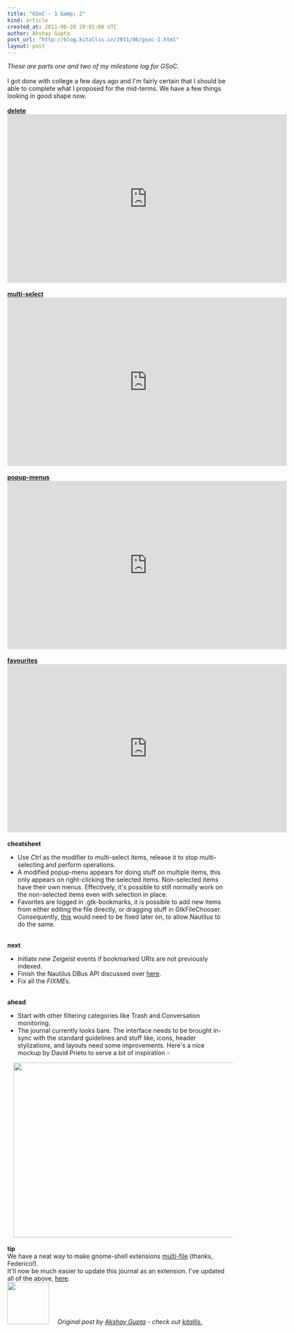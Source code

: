 ```yaml
---
title: "GSoC - 1 &amp; 2"
kind: article
created_at: 2011-06-20 20:01:00 UTC
author: Akshay Gupta
post_url: "http://blog.kitallis.in/2011/06/gsoc-1.html"
layout: post
---
```

<div dir="ltr" style="text-align: left;" trbidi="on"><span style="font-style: italic;">These are parts one and two of my milestone log for GSoC. </span><br /><br />I got done with college a few days ago and I'm fairly certain that I should be able to complete what I proposed for the mid-terms. We have a few things looking in good shape now.<br /><br /><a href="http://youtu.be/QcvKE-ndxEU"><b>delete</b></a><br /><iframe class="youtube-player" frameborder="0" height="385" src="http://www.youtube.com/embed/QcvKE-ndxEU" type="text/html" width="640"></iframe><br /><br /><a href="http://youtu.be/zzzbumwKEPI"><b>multi-select</b></a><br /><iframe class="youtube-player" frameborder="0" height="385" src="http://www.youtube.com/embed/zzzbumwKEPI" type="text/html" width="640"></iframe><br /><br /><a href="http://youtu.be/YdKxYCBd-ow"><b>popup-menus</b></a><br /><iframe class="youtube-player" frameborder="0" height="385" src="http://www.youtube.com/embed/YdKxYCBd-ow" type="text/html" width="640"></iframe><br /><br /><a href="http://youtu.be/YEKNhynoWjg"><b>favourites</b></a><br /><iframe class="youtube-player" frameborder="0" height="385" src="http://www.youtube.com/embed/YEKNhynoWjg" type="text/html" width="640"></iframe><br /><br /><b>cheatsheet</b><br /><ul style="text-align: left;"><li>Use <i>Ctrl</i> as the modifier to multi-select items, release it to stop multi-selecting and perform operations.</li><li>A modified popup-menu appears for doing stuff on multiple items, this only appears on right-clicking the selected items. Non-selected items have their own menus. Effectively, it's possible to still normally work on the non-selected items even with selection in place.</li><li>Favorites are logged in .gtk-bookmarks, it is possible to add new items from either editing the file directly, or dragging stuff in GtkFileChooser. Consequently, <a href="https://bugzilla.gnome.org/show_bug.cgi?id=561221">this</a> would need to be fixed later on, to allow Nautilus to do the same. </li></ul><br /><b>next</b><br /><ul style="text-align: left;"><li>Initiate new Zeigeist events if bookmarked URIs are not previously indexed.&nbsp; </li><li>Finish the Nautilus DBus API discussed over <a href="http://lists.freedesktop.org/archives/xdg/2011-May/thread.html#11947">here</a>.</li><li>Fix all the <i>FIXME</i>s.</li></ul><br /><b>ahead</b><br /><ul style="text-align: left;"><li>Start with other filtering categories like Trash and Conversation monitoring.</li><li>The journal currently looks bare. The interface needs to be brought in-sync with the standard guidelines and stuff like, icons, header stylizations, and layouts need some improvements. Here's a nice mockup by David Prieto to serve a bit of inspiration -</li></ul><div class="separator" style="clear: both; text-align: center;"><a href="http://i.imgur.com/JwCfy.png" imageanchor="1" style="margin-left: 1em; margin-right: 1em;"><img border="0" height="400" src="http://i.imgur.com/JwCfy.png" width="640" /></a></div>&nbsp;&nbsp;&nbsp;&nbsp;&nbsp;&nbsp;&nbsp; <br /><b>tip</b><br />We have a neat way to make gnome-shell extensions <a href="https://live.gnome.org/GnomeShell/Extensions/FAQ/CreatingExtensions#multifile">multi-file</a> (thanks, Federico!).<br />It'll now be much easier to update this journal as an extension. I've updated all of the above, <a href="https://github.com/kitallis/gnome-shell-activity-journal">here</a>.</div>
<div class="author">
  <img src="http://nilenso.com/images/people/kitallis.webp" style="width: 96px; height: 96;">
  <span style=" padding: 32px 15px;">
    <i>Original post by <a href="http://twitter.com/kitallis">Akshay Gupta</a> - check out <a href="http://blog.kitallis.in/">kitallis.</a></i>
  </span>
</div>
